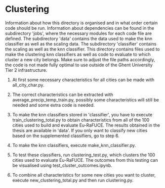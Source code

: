 # Clustering
Information about how this directory is organised and in what order certain code should be run.
Information about dependencies can be found in the subdirectory 'jobs', where the necessary modules for each code file are defined. 
The subdirectory 'data' contains the data used to make the knn classifier as well as the scaling data.
The subdirectory 'classifier' contains the scaling as well as the knn classifier.
This directory contains files used to make the clustering knn classifiers as well as code to evaluate to which cluster a new city belongs. 
Make sure to adjust the file paths accordingly, the code is not made fully optimal to use outside of the Ghent University Tier 2 infrastructure.

1) At first some necessary characteristics for all cities can be made with all_city_char.py.

2) The correct characteristics can be extracted with average_precip_temp_train.py, possibly some characteristics will still be needed and some extra code is needed.

3) To make the knn classifiers stored in 'classifier', you have to execute train_clustering_total.py to obtain characteristics from all of the 100 cities used to build and evaluate Eu-RaFUCE. The results obtained in the thesis are available in 'data'. If you only want to classify new cities based on the supplemented classifiers, go to step 6.

4) To make the knn classifiers, execute make_knn_classifier.py.

5) To test these classifiers, run clustering_test.py, which clusters the 100 cities used to evaluate Eu-RaFUCE. The outcomes from this testing can be visualised using test_cluster_outcomes.ipynb.

6) To combine all characteristics for some new cities you want to cluster, execute new_clustering_total.py and then run clustering.py.

